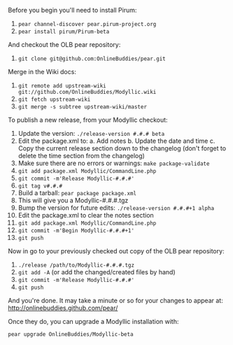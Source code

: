 Before you begin you'll need to install Pirum:

1. `pear channel-discover pear.pirum-project.org`
2. `pear install pirum/Pirum-beta`

And checkout the OLB pear repository:

1. `git clone git@github.com:OnlineBuddies/pear.git`

Merge in the Wiki docs:

1. `git remote add upstream-wiki git://github.com/OnlineBuddies/Modyllic.wiki`
2. `git fetch upstream-wiki`
3. `git merge -s subtree upstream-wiki/master`

To publish a new release, from your Modyllic checkout:

1. Update the version: `./release-version #.#.# beta`
2. Edit the package.xml to:
   a. Add notes
   b. Update the date and time
   c. Copy the current release section down to the changelog (don't forget to delete the time section from the changelog)
3. Make sure there are no errors or warnings:
   `make package-validate`
4. `git add package.xml Modyllic/CommandLine.php`
5. `git commit -m'Release Modyllic-#.#.#'`
6. `git tag v#.#.#`
7. Build a tarball: `pear package package.xml`
8. This will give you a Modyllic-#.#.#.tgz
9. Bump the version for future edits: `./release-version #.#.#+1 alpha`
10. Edit the package.xml to clear the notes section
11. `git add package.xml Modyllic/CommandLine.php`
12. `git commit -m'Begin Modyllic-#.#.#+1'`
5. `git push`

Now in go to your previously checked out copy of the OLB pear repository:

1. `./release /path/to/Modyllic-#.#.#.tgz`
2. `git add -A` (or add the changed/created files by hand)
3. `git commit -m'Release Modyllic-#.#.#'`
4. `git push`

And you're done.  It may take a minute or so for your changes to appear at:
http://onlinebuddies.github.com/pear/

Once they do, you can upgrade a Modyllic installation with:

`pear upgrade OnlineBuddies/Modyllic-beta`
